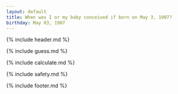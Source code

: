 ```yaml
---
layout: default
title: When was I or my baby conceived if born on May 3, 1907?
birthday: May 03, 1907
---
```


{% include header.md %}

{% include guess.md %}

{% include calculate.md %}

{% include safety.md %}

{% include footer.md %}



